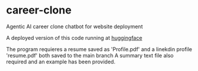 # career-clone
Agentic AI career clone chatbot for website deployment

A deployed version of this code running at [huggingface](https://huggingface.co/spaces/bujbully/career-clone)


The program requieres a resume saved as 'Profile.pdf' and a linekdin profile 'resume.pdf' both saved to the main branch
A summary text file also required and an example has been provided.
